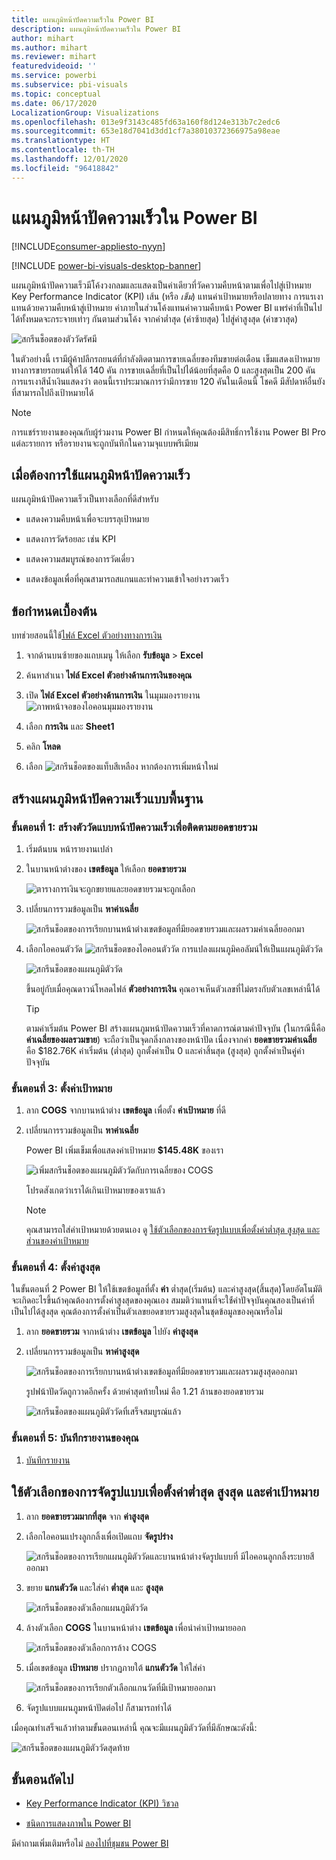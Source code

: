 ```yaml
---
title: แผนภูมิหน้าปัดความเร็วใน Power BI
description: แผนภูมิหน้าปัดความเร็วใน Power BI
author: mihart
ms.author: mihart
ms.reviewer: mihart
featuredvideoid: ''
ms.service: powerbi
ms.subservice: pbi-visuals
ms.topic: conceptual
ms.date: 06/17/2020
LocalizationGroup: Visualizations
ms.openlocfilehash: 013e9f3143c485fd63a160f8d124e313b7c2edc6
ms.sourcegitcommit: 653e18d7041d3dd1cf7a38010372366975a98eae
ms.translationtype: HT
ms.contentlocale: th-TH
ms.lasthandoff: 12/01/2020
ms.locfileid: "96418842"
---
```

# <a name="radial-gauge-charts-in-power-bi"></a>แผนภูมิหน้าปัดความเร็วใน Power BI

[!INCLUDE[consumer-appliesto-nyyn](../includes/consumer-appliesto-nyyn.md)]

[!INCLUDE [power-bi-visuals-desktop-banner](../includes/power-bi-visuals-desktop-banner.md)]

แผนภูมิหน้าปัดความเร็วมีโค้งวงกลมและแสดงเป็นค่าเดียวที่วัดความคืบหน้าตามเพื่อไปสู่เป้าหมาย Key Performance Indicator (KPI) เส้น (หรือ *เข็ม*) แทนค่าเป้าหมายหรือปลายทาง การแรเงาแทนด้วยความคืบหน้าสู่เป้าหมาย ค่าภายในส่วนโค้งแทนค่าความคืบหน้า Power BI แพร่ค่าที่เป็นไปได้ทั้งหมดจะกระจายเท่าๆ กันตามส่วนโค้ง จากค่าต่ำสุด (ค่าซ้ายสุด) ไปสู่ค่าสูงสุด (ค่าขวาสุด)

![สกรีนช็อตของตัววัดรัศมี](media/power-bi-visualization-radial-gauge-charts/gauge-m.png)

ในตัวอย่างนี้ เรามีผู้ค้าปลีกรถยนต์ที่กำลังติดตามการขายเฉลี่ยของทีมขายต่อเดือน เข็มแสดงเป้าหมายทางการขายรถยนต์ให้ได้ 140 คัน การขายเฉลี่ยที่เป็นไปได้น้อยที่สุดคือ 0 และสูงสุดเป็น 200 คัน  การแรเงาสีน้ำเงินแสดงว่า ตอนนี้เราประมาณการว่ามีการขาย 120 คันในเดือนนี้ โชคดี มีสัปดาห์อื่นยังที่สามารถไปถึงเป้าหมายได้

> [!NOTE]
> การแชร์รายงานของคุณกับผู้ร่วมงาน Power BI กำหนดให้คุณต้องมีสิทธิ์การใช้งาน Power BI Pro แต่ละรายการ หรือรายงานจะถูกบันทึกในความจุแบบพรีเมียม

## <a name="when-to-use-a-radial-gauge"></a>เมื่อต้องการใช้แผนภูมิหน้าปัดความเร็ว

แผนภูมิหน้าปัดความเร็วเป็นทางเลือกที่ดีสำหรับ

* แสดงความคืบหน้าเพื่อจะบรรลุเป้าหมาย

* แสดงการวัดร้อยละ เช่น KPI

* แสดงความสมบูรณ์ของการวัดเดี่ยว

* แสดงข้อมูลเพื่อที่คุณสามารถสแกนและทำความเข้าใจอย่างรวดเร็ว

## <a name="prerequisites"></a>ข้อกำหนดเบื้องต้น

บทช่วยสอนนี้ใช้[ไฟล์ Excel ตัวอย่างทางการเงิน](https://go.microsoft.com/fwlink/?LinkID=521962)

1. จากด้านบนซ้ายของแถบเมนู ให้เลือก **รับข้อมูล** > **Excel**
   
2. ค้นหาสำเนา **ไฟล์ Excel ตัวอย่างด้านการเงินของคุณ**

1. เปิด **ไฟล์ Excel ตัวอย่างด้านการเงิน** ในมุมมองรายงาน![ ภาพหน้าจอของไอคอนมุมมองรายงาน](media/power-bi-visualization-kpi/power-bi-report-view.png)

1. เลือก **การเงิน** และ **Sheet1**

1. คลิก **โหลด**

1. เลือก ![สกรีนช็อตของแท็บสีเหลือง](media/power-bi-visualization-kpi/power-bi-yellow-tab.png) หากต้องการเพิ่มหน้าใหม่



## <a name="create-a-basic-radial-gauge"></a>สร้างแผนภูมิหน้าปัดความเร็วแบบพื้นฐาน

### <a name="step-1-create-a-gauge-to-track-gross-sales"></a>ขั้นตอนที่ 1: สร้างตัววัดแบบหน้าปัดความเร็วเพื่อติดตามยอดขายรวม

1. เริ่มต้นบน หน้ารายงานเปล่า

1. ในบานหน้าต่างของ **เขตข้อมูล** ให้เลือก **ยอดขายรวม**

   ![ตารางการเงินจะถูกขยายและยอดขายรวมจะถูกเลือก](media/power-bi-visualization-radial-gauge-charts/grosssalesvalue-new.png)

1. เปลี่ยนการรวมข้อมูลเป็น **หาค่าเฉลี่ย**

   ![สกรีนช็อตของการเรียกบานหน้าต่างเขตข้อมูลที่มียอดขายรวมและผลรวมค่าเฉลี่ยออกมา](media/power-bi-visualization-radial-gauge-charts/changetoaverage-new.png)

1. เลือกไอคอนตัววัด ![สกรีนช็อตของไอคอนตัววัด](media/power-bi-visualization-radial-gauge-charts/gaugeicon-new.png) การแปลงแผนภูมิคอลัมน์ให้เป็นแผนภูมิตัววัด

    ![สกรีนช็อตของแผนภูมิตัววัด](media/power-bi-visualization-radial-gauge-charts/gauge-no-target.png)

    ขึ้นอยู่กับเมื่อคุณดาวน์โหลดไฟล์ **ตัวอย่างการเงิน** คุณอาจเห็นตัวเลขที่ไม่ตรงกับตัวเลขเหล่านี้ได้

    > [!TIP]
    > ตามค่าเริ่มต้น Power BI สร้างแผนภูมหน้าปัดความเร็วที่คาดการณ์ตามค่าปัจจุบัน (ในกรณีนี้คือ **ค่าเฉลี่ยของผลรวมขาย**) จะถือว่าเป็นจุดกลิ่งกลางของหน้าปัด เนื่องจากค่า **ยอดขายรวมค่าเฉลี่ย** คือ $182.76K ค่าเริ่มต้น (ต่ำสุด) ถูกตั้งค่าเป็น 0 และค่าสิ้นสุด (สูงสุด) ถูกตั้งค่าเป็นคู่ค่าปัจจุบัน

### <a name="step-3-set-a-target-value"></a>ขั้นตอนที่ 3: ตั้งค่าเป้าหมาย

1. ลาก **COGS** จากบานหน้าต่าง **เขตข้อมูล** เพื่อตั้ง **ค่าเป้าหมาย** ที่ดี

1. เปลี่ยนการรวมข้อมูลเป็น **หาค่าเฉลี่ย**

   Power BI เพิ่มเข็มเพื่อแสดงค่าเป้าหมาย **$145.48K** ของเรา

   ![เพิ่มสกรีนช็อตของแผนภูมิตัววัดกับการเฉลี่ยของ COGS](media/power-bi-visualization-radial-gauge-charts/gaugeinprogress-new.png)

    โปรดสังเกตว่าเราได้เกินเป้าหมายของเราแล้ว

   > [!NOTE]
   > คุณสามารถใส่ค่าเป้าหมายด้วยตนเอง ดู [ใช้ตัวเลือกของการจัดรูปแบบเพื่อตั้งค่าต่ำสุด สูงสุด และส่วนของค่าเป้าหมาย](#use-manual-format-options-to-set-minimum-maximum-and-target-values)

### <a name="step-4-set-a-maximum-value"></a>ขั้นตอนที่ 4: ตั้งค่าสูงสุด

ในขั้นตอนที่ 2 Power BI ให้ใช้เขตข้อมูลที่ตั้ง **ค่า** ต่ำสุด(เริ่มต้น) และค่าสูงสุด(สิ้นสุด)โดยอัตโนมัติ จะเกิดอะไรขึ้นถ้าคุณต้องการตั้งค่าสูงสุดของคุณเอง สมมติว่าแทนที่จะใช้่ค่าปัจจุบันคุณสองเป็นค่าที่เป็นไปได้สูงสุด คุณต้องการตั้งค่าเป็นตัวเลขยอดขายรวมสูงสุดในชุดข้อมูลของคุณหรือไม่

1. ลาก **ยอดขายรวม** จากหน้าต่าง **เขตข้อมูล** ไปยัง **ค่าสูงสุด**

1. เปลี่ยนการรวมข้อมูลเป็น **หาค่าสูงสุด**

   ![สกรีนช็อตของการเรียกบานหน้าต่างเขตข้อมูลที่มียอดขายรวมและผลรวมสูงสุดออกมา](media/power-bi-visualization-radial-gauge-charts/setmaximum-new.png)

   รูปฟน้าปัดวัดถูกวาดอีกครั้ง ด้วยค่าสุดท้ายใหม่ คือ 1.21 ล้านของยอดขายรวม

   ![สกรีนช็อตของแผนภูมิตัววัดที่เสร็จสมบูรณ์แล้ว](media/power-bi-visualization-radial-gauge-charts/power-bi-final-gauge.png)

### <a name="step-5-save-your-report"></a>ขั้นตอนที่ 5: บันทึกรายงานของคุณ

1. [บันทึกรายงาน](../create-reports/service-report-save.md)

## <a name="use-manual-format-options-to-set-minimum-maximum-and-target-values"></a>ใช้ตัวเลือกของการจัดรูปแบบเพื่อตั้งค่าต่ำสุด สูงสุด และค่าเป้าหมาย

1. ลาก **ยอดขายรวมมากที่สุด** จาก **ค่าสูงสุด**

1. เลือกไอคอนแปรงลูกกลิ้งเพื่อเปิดแถบ **จัดรูปร่าง**

   ![สกรีนช็อตของการเรียกแผนภูมิตัววัดและบานหน้าต่างจัดรูปแบบที่ มีไอคอนลูกกลิ้งระบายสีออกมา](media/power-bi-visualization-radial-gauge-charts/power-bi-roller.png)

1. ขยาย **แกนตัววัด** และใส่ค่า **ต่ำสุด** และ **สูงสุด**

    ![สกรีนช็อตของตัวเลือกแผนภูมิตัววัด](media/power-bi-visualization-radial-gauge-charts/power-bi-gauge-axis.png)

1. ล้างตัวเลือก **COGS** ในบานหน้าต่าง **เขตข้อมูล** เพื่อนำค่าเป้าหมายออก

    ![สกรีนช็อตของตัวเลือกการล้าง COGS](media/power-bi-visualization-radial-gauge-charts/pbi-remove-target.png)

1. เมื่อเขตข้อมูล **เป้าหมาย** ปรากฏภายใต้ **แกนตัววัด** ให้ใส่ค่า

     ![สกรีนช็อตของการเรียกตัวเลือกแกนวัดที่มีเป้าหมายออกมา](media/power-bi-visualization-radial-gauge-charts/power-bi-gauge-target.png)

1. จัดรูปแบบแผนภูมหน้าปัดต่อไป ก็สามารถทำได้

เมื่อคุณทำเสร็จแล้วทำตามขั้นตอนเหล่านี้ คุณจะมีแผนภูมิตัววัดที่มีลักษณะดังนี้:

![สกรีนช็อตของแผนภูมิตัววัดสุดท้าย](media/power-bi-visualization-radial-gauge-charts/power-bi-final.png)

## <a name="next-step"></a>ขั้นตอนถัดไป

* [Key Performance Indicator (KPI) วิชวล](power-bi-visualization-kpi.md)

* [ชนิดการแสดงภาพใน Power BI](power-bi-visualization-types-for-reports-and-q-and-a.md)

มีคำถามเพิ่มเติมหรือไม่ [ลองไปที่ชุมชน Power BI](https://community.powerbi.com/)

